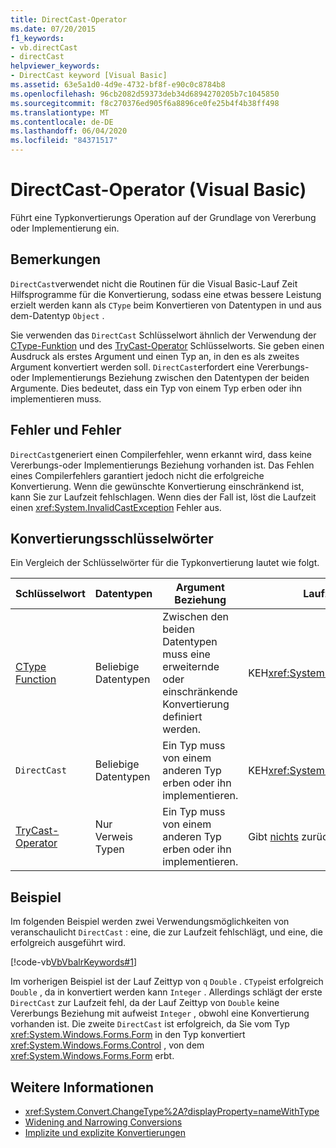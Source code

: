 ```yaml
---
title: DirectCast-Operator
ms.date: 07/20/2015
f1_keywords:
- vb.directCast
- directCast
helpviewer_keywords:
- DirectCast keyword [Visual Basic]
ms.assetid: 63e5a1d0-4d9e-4732-bf8f-e90c0c8784b8
ms.openlocfilehash: 96cb2082d59373deb34d6894270205b7c1045850
ms.sourcegitcommit: f8c270376ed905f6a8896ce0fe25b4f4b38ff498
ms.translationtype: MT
ms.contentlocale: de-DE
ms.lasthandoff: 06/04/2020
ms.locfileid: "84371517"
---
```

# <a name="directcast-operator-visual-basic"></a>DirectCast-Operator (Visual Basic)
Führt eine Typkonvertierungs Operation auf der Grundlage von Vererbung oder Implementierung ein.  
  
## <a name="remarks"></a>Bemerkungen  
 `DirectCast`verwendet nicht die Routinen für die Visual Basic-Lauf Zeit Hilfsprogramme für die Konvertierung, sodass eine etwas bessere Leistung erzielt werden kann als `CType` beim Konvertieren von Datentypen in und aus dem-Datentyp `Object` .  
  
 Sie verwenden das `DirectCast` Schlüsselwort ähnlich der Verwendung der [CType-Funktion](../functions/ctype-function.md) und des [TryCast-Operator](trycast-operator.md) Schlüsselworts. Sie geben einen Ausdruck als erstes Argument und einen Typ an, in den es als zweites Argument konvertiert werden soll. `DirectCast`erfordert eine Vererbungs-oder Implementierungs Beziehung zwischen den Datentypen der beiden Argumente. Dies bedeutet, dass ein Typ von einem Typ erben oder ihn implementieren muss.  
  
## <a name="errors-and-failures"></a>Fehler und Fehler  
 `DirectCast`generiert einen Compilerfehler, wenn erkannt wird, dass keine Vererbungs-oder Implementierungs Beziehung vorhanden ist. Das Fehlen eines Compilerfehlers garantiert jedoch nicht die erfolgreiche Konvertierung. Wenn die gewünschte Konvertierung einschränkend ist, kann Sie zur Laufzeit fehlschlagen. Wenn dies der Fall ist, löst die Laufzeit einen <xref:System.InvalidCastException> Fehler aus.  
  
## <a name="conversion-keywords"></a>Konvertierungsschlüsselwörter  
 Ein Vergleich der Schlüsselwörter für die Typkonvertierung lautet wie folgt.  
  
|Schlüsselwort|Datentypen|Argument Beziehung|Laufzeitfehler|  
|---|---|---|---|  
|[CType Function](../functions/ctype-function.md)|Beliebige Datentypen|Zwischen den beiden Datentypen muss eine erweiternde oder einschränkende Konvertierung definiert werden.|KEH<xref:System.InvalidCastException>|  
|`DirectCast`|Beliebige Datentypen|Ein Typ muss von einem anderen Typ erben oder ihn implementieren.|KEH<xref:System.InvalidCastException>|  
|[TryCast-Operator](trycast-operator.md)|Nur Verweis Typen|Ein Typ muss von einem anderen Typ erben oder ihn implementieren.|Gibt [nichts](../nothing.md) zurück.|  
  
## <a name="example"></a>Beispiel  
 Im folgenden Beispiel werden zwei Verwendungsmöglichkeiten von veranschaulicht `DirectCast` : eine, die zur Laufzeit fehlschlägt, und eine, die erfolgreich ausgeführt wird.  
  
 [!code-vb[VbVbalrKeywords#1](~/samples/snippets/visualbasic/VS_Snippets_VBCSharp/VbVbalrKeywords/VB/Class1.vb#1)]  
  
 Im vorherigen Beispiel ist der Lauf Zeittyp von `q` `Double` . `CType`ist erfolgreich `Double` , da in konvertiert werden kann `Integer` . Allerdings schlägt der erste `DirectCast` zur Laufzeit fehl, da der Lauf Zeittyp von `Double` keine Vererbungs Beziehung mit aufweist `Integer` , obwohl eine Konvertierung vorhanden ist. Die zweite `DirectCast` ist erfolgreich, da Sie vom Typ <xref:System.Windows.Forms.Form> in den Typ konvertiert <xref:System.Windows.Forms.Control> , von dem <xref:System.Windows.Forms.Form> erbt.  
  
## <a name="see-also"></a>Weitere Informationen

- <xref:System.Convert.ChangeType%2A?displayProperty=nameWithType>
- [Widening and Narrowing Conversions](../../programming-guide/language-features/data-types/widening-and-narrowing-conversions.md)
- [Implizite und explizite Konvertierungen](../../programming-guide/language-features/data-types/implicit-and-explicit-conversions.md)
